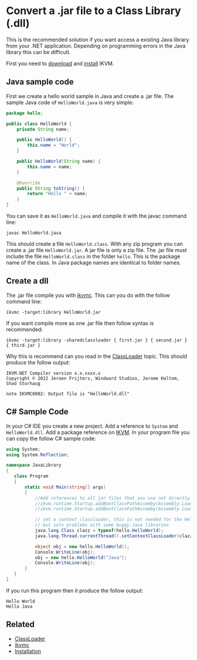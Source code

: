 # Convert a .jar file to a Class Library (.dll)

This is the recommended solution if you want access a existing Java library from your .NET application. Depending on programming errors in the Java library this can be difficult.

First you need to [download](https://github.com/ikvm-revived/ikvm/releases) and [install](installation.md) IKVM.

## Java sample code

First we create a hello world sample in Java and create a .jar file. The sample Java code of `HelloWorld.java` is very simple:

```java
package hello;

public class HelloWorld {
    private String name;

    public HelloWorld() {
        this.name = "World";
    }

    public HelloWorld(String name) {
        this.name = name;
    }

    @Override
    public String toString() {
        return "Hello " + name;
    }
}
```

You can save it as `HelloWorld.java` and compile it with the javac command line:

```console
javac HelloWorld.java
```

This should create a file `HelloWorld.class`. With any zip program you can create a .jar file `HelloWorld.jar`. A jar file is only a zip file. The .jar file must include the file `HelloWorld.class` in the folder `hello`. This is the package name of the class. In Java package names are identical to folder names.

## Create a dll

The .jar file compile you with [ikvmc](tools/ikvmc.md). This can you do with the follow command line:

```console
ikvmc -target:library HelloWorld.jar
```

If you want compile more as one .jar file then follow syntax is recommended:

```console
ikvmc -target:library -sharedclassloader { first.jar } { second.jar } { third.jar }
```

Why this is recommend can you read in the [ClassLoader](class-loader.md) topic. This should produce the follow output:

```console
IKVM.NET Compiler version x.x.xxxx.x
Copyright © 2022 Jeroen Frijters, Windward Studios, Jerome Haltom, Shad Storhaug

note IKVMC0002: Output file is "HelloWorld.dll"
```

## C# Sample Code

In your C# IDE you create a new project. Add a reference to `System` and `HelloWorld.dll`. Add a package reference on [IKVM](https://www.nuget.org/packages/IKVM). In your program file you can copy the follow C# sample code:

```c#
using System;
using System.Reflection;

namespace JavaLibrary
{
   class Program
   {
       static void Main(string[] args)
       {
           //Add references to all jar files that you use not directly
           //ikvm.runtime.Startup.addBootClassPathAssemby(Assembly.Load("second"));
           //ikvm.runtime.Startup.addBootClassPathAssemby(Assembly.Load("third"));

           // set a context classloader, this is not needed for the HelloWorld sample 
           // but solv problems with some buggy Java libraries
           java.lang.Class clazz = typeof(hello.HelloWorld);
           java.lang.Thread.currentThread().setContextClassLoader(clazz.getClassLoader());

           object obj = new hello.HelloWorld();
           Console.WriteLine(obj);
           obj = new hello.HelloWorld("Java");
           Console.WriteLine(obj);
       }
   }
}
```

If you run this program then it produce the follow output:

```console
Hello World
Hello Java
```

## Related

- [ClassLoader](class-loader.md)
- [ikvmc](tools/ikvmc.md)
- [Installation](installation.md)
